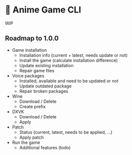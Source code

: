 # 🦀 Anime Game CLI

WIP

## Roadmap to 1.0.0

- Game installation
  - Installation info (current + latest, needs update or not)
  - Install the game (calculate installation difference)
  - Update existing installation
  - Repair game files
- Voice packages
  - Installed, available and need to be updated or not
  - Update outdated package
  - Repair broken packages
- Wine
  - Download / Delete
  - Create prefix
- DXVK
  - Download / Delete
  - Apply
- Patch
  - Status (current, latest, needs to be applied, ...)
  - Apply patch
- Run the game
  - Additional features (todo)
